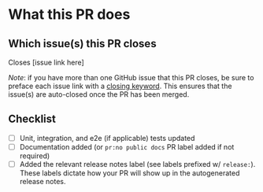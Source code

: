 # What this PR does

## Which issue(s) this PR closes

Closes [issue link here]

*Note*: if you have more than one GitHub issue that this PR closes, be sure to preface
each issue link with a [closing keyword](https://docs.github.com/en/get-started/writing-on-github/working-with-advanced-formatting/using-keywords-in-issues-and-pull-requests#linking-a-pull-request-to-an-issue).
This ensures that the issue(s) are auto-closed once the PR has been merged.

## Checklist

- [ ] Unit, integration, and e2e (if applicable) tests updated
- [ ] Documentation added (or `pr:no public docs` PR label added if not required)
- [ ] Added the relevant release notes label (see labels prefixed w/ `release:`). These labels dictate how your PR will
    show up in the autogenerated release notes.
